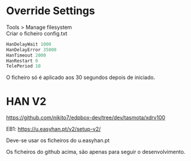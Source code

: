 # Override Settings

Tools > Manage filesystem <br>
Criar o ficheiro config.txt

```js
HanDelayWait 1000
HanDelayError 35000
HanTimeout 2000
HanRestart 0
TelePeriod 10
```

O ficheiro só é aplicado aos 30 segundos depois de iniciado.

# HAN V2


https://github.com/nikito7/edpbox-dev/tree/dev/tasmota/xdrv100

EB1:
https://u.easyhan.pt/v2/setup-v2/

Deve-se usar os ficheiros do u.easyhan.pt

Os ficheiros do github acima, são apenas para seguir o desenvolvimento.
